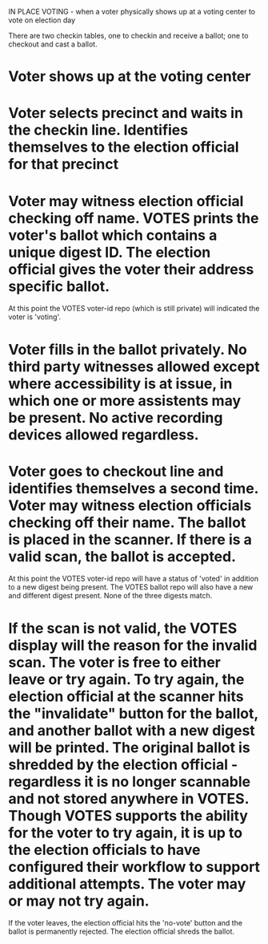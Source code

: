 IN PLACE VOTING - when a voter physically shows up at a voting center to vote on election day

There are two checkin tables, one to checkin and receive a ballot; one to checkout and cast a ballot.

# Voter shows up at the voting center

# Voter selects precinct and waits in the checkin line.  Identifies themselves to the election official for that precinct

# Voter may witness election official checking off name.  VOTES prints the voter's ballot which contains a unique digest ID.  The election official gives the voter their address specific ballot.

At this point the VOTES voter-id repo (which is still private) will indicated the voter is 'voting'.

# Voter fills in the ballot privately.  No third party witnesses allowed except where accessibility is at issue, in which one or more assistents may be present.  No active recording devices allowed regardless.

# Voter goes to checkout line and identifies themselves a second time.  Voter may witness election officials checking off their name.  The ballot is placed in the scanner.  If there is a valid scan, the ballot is accepted.

At this point the VOTES voter-id repo will have a status of 'voted' in addition to a new digest being present.  The VOTES ballot repo will also have a new and different digest present.  None of the three digests match.

# If the scan is not valid, the VOTES display will the reason for the invalid scan.  The voter is free to either leave or try again.  To try again, the election official at the scanner hits the "invalidate" button for the ballot, and another ballot with a new digest will be printed.  The original ballot is shredded by the election official - regardless it is no longer scannable and not stored anywhere in VOTES.  Though VOTES supports the ability for the voter to try again, it is up to the election officials to have configured their workflow to support additional attempts.  The voter may or may not try again.

If the voter leaves, the election official hits the 'no-vote' button and the ballot is permanently rejected.  The election official shreds the ballot.
